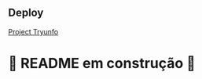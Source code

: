 Deploy
------
[Project Tryunfo](https://mathealves.github.io/project-tryunfo/)
# 🚧 README em construção 🚧
